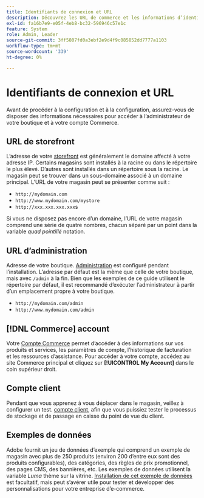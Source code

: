 ```yaml
---
title: Identifiants de connexion et URL
description: Découvrez les URL de commerce et les informations d’identification du compte utilisées pour accéder à votre administrateur et à votre vitrine.
exl-id: fa16b7e9-e05f-4eb8-bc32-596946c57e1c
feature: System
role: Admin, Leader
source-git-commit: 3ff5807fd0a3ebf2e9d4f9c085852dd7777a1103
workflow-type: tm+mt
source-wordcount: '339'
ht-degree: 0%

---
```


# Identifiants de connexion et URL

Avant de procéder à la configuration et à la configuration, assurez-vous de disposer des informations nécessaires pour accéder à l’administrateur de votre boutique et à votre compte Commerce.

## URL de storefront

L’adresse de votre [storefront](storefront.md) est généralement le domaine affecté à votre adresse IP. Certains magasins sont installés à la racine ou dans le répertoire le plus élevé. D’autres sont installés dans un répertoire sous la racine. Le magasin peut se trouver dans un sous-domaine associé à un domaine principal. L’URL de votre magasin peut se présenter comme suit :

- `http://mydomain.com`
- `http://www.mydomain.com/mystore`
- `http://xxx.xxx.xxx.xxx`s

Si vous ne disposez pas encore d’un domaine, l’URL de votre magasin comprend une série de quatre nombres, chacun séparé par un point dans la variable _quad pointillé_ notation.

## URL d’administration

Adresse de votre boutique. [Administration](admin.md) est configuré pendant l’installation. L’adresse par défaut est la même que celle de votre boutique, mais avec `/admin` à la fin. Bien que les exemples de ce guide utilisent le répertoire par défaut, il est recommandé d’exécuter l’administrateur à partir d’un emplacement propre à votre boutique.

- `http://mydomain.com/admin`
- `http://www.mydomain.com/admin`

## [!DNL Commerce] account

Votre [Compte Commerce](commerce-account-create.md) permet d’accéder à des informations sur vos produits et services, les paramètres de compte, l’historique de facturation et les ressources d’assistance. Pour accéder à votre compte, accédez au site Commerce principal et cliquez sur **[!UICONTROL My Account]** dans le coin supérieur droit.

## Compte client

Pendant que vous apprenez à vous déplacer dans le magasin, veillez à configurer un test. [compte client](../customers/account-dashboard.md), afin que vous puissiez tester le processus de stockage et de passage en caisse du point de vue du client.

## Exemples de données

Adobe fournit un jeu de données d’exemple qui comprend un exemple de magasin avec plus de 250 produits (environ 200 d’entre eux sont des produits configurables), des catégories, des règles de prix promotionnel, des pages CMS, des bannières, etc. Les exemples de données utilisent la variable _Luma_ thème sur la vitrine. [Installation de cet exemple de données](https://experienceleague.adobe.com/docs/commerce-operations/installation-guide/next-steps/sample-data/overview.html) est facultatif, mais peut s’avérer utile pour tester et développer des personnalisations pour votre entreprise d’e-commerce.
